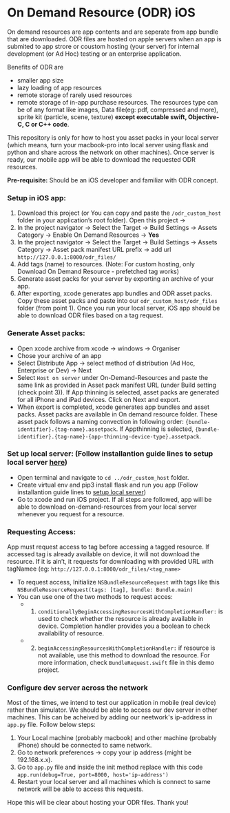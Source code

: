 # On Demand Resource (ODR) iOS

  On demand resources are app contents and are seperate from app bundle that are downloaded. ODR files are hosted on apple servers when an app is submited to app strore or coustom hosting (your server) for internal development (or Ad Hoc) testing or an enterprise application.

  Benefits of ODR are 
  - smaller app size
  - lazy loading of app resources
  - remote storage of rarely used resources 
  - remote storage of in-app purchase resources. 
  The resources type can be of any format like images, Data file(eg: pdf, compressed and more), sprite kit (particle, scene, texture) **except executable swift, Objective-C, C or C++ code**. 

  This repository is only for how to host you asset packs in your local server (which means, turn your macbook-pro into local server using flask and python and share across the network on other machines). Once server is ready, our mobile app will be able to download the requested ODR resources.

**Pre-requisite:** Should be an iOS developer and familiar with ODR concept.

### Setup in iOS app:

1. Download this project (or You can copy and paste the `/odr_custom_host` folder in your application’s root folder). Open this project ->
2. In the project navigator -> Select the Target -> Build Settings -> Assets Category -> Enable On Demand Resources -> **Yes**
3. In the project navigator -> Select the Target -> Build Settings -> Assets Category -> Asset pack manifest URL prefix -> add url `http://127.0.0.1:8000/odr_files/`
4. Add tags (name) to resources. (Note: For custom hosting, only Download On Demand Resource - prefetched tag works)
5. Generate asset packs for your server by exporting an archive of your app.
6. After exporting, xcode generates app bundles and ODR asset packs. Copy these asset packs and paste into our `odr_custom_host/odr_files` folder (from point 1). Once you run your local server, iOS app should be able to download ODR files based on a tag request.

### Generate Asset packs:
- Open xcode archive from xcode -> windows -> Organiser
- Chose your archive of an app
- Select Distribute App -> select method of distribution (Ad Hoc, Enterprise or Dev) -> Next
- Select `Host on server` under On-Demand-Resources and paste the same link as provided in Asset pack manifest URL (under Build setting (check point 3)). If App thinning is selected, asset packs are generated for all iPhone and iPad devices. Click on Next and export. 
- When export is completed, xcode generates app bundles and asset packs. Asset packs are available in On demand resource folder. These asset pack follows a naming convection in following order: `{bundle-identifier}.{tag-name}.assetpack`. If Appthinning is selected, `{bundle-identifier}.{tag-name}-{app-thinning-device-type}.assetpack`.


### Set up local server: (Follow installantion guide lines to setup local server [here](https://github.com/nsandeep440/flask_restful_api/tree/flask_basic_api#installation-guilde0))
- Open terminal and navigate to `cd ../odr_custom_host` folder.
- Create virtual env and pip3 install flask and run you app (Follow installantion guide lines to [setup local server](https://github.com/nsandeep440/flask_restful_api/tree/flask_basic_api#installation-guilde0))
- Go to xcode and run iOS project. If all steps are followed, app will be able to download on-demand-resources from your local server whenever you request for a resource.

### Requesting Access:
  App must request access to tag before accessing a tagged resource. If accessed tag is already available on device, it will not download the resource. If it is ain’t, it requests for downloading with provided URL with tagNamee (eg: `http://127.0.0.1:8000/odr_files/<tag_name>`
- To request access, Initialize `NSBundleResourceRequest` with tags like this `NSBundleResourceRequest(tags: [tag], bundle: Bundle.main)`
- You can use one of the two methods to request acces:
    - 1. ```conditionallyBeginAccessingResourcesWithCompletionHandler:``` is used to check whether the resource is already available in device. Completion handler provides you a boolean to check availability of resource.
    - 2. ```beginAccessingResourcesWithCompletionHandler:``` if resource is not available, use this method to download the resource.
For more information, check `BundleRequest.swift` file in this demo project.


### Configure dev server across the network

Most of the times, we intend to test our application in mobile (real device) rather than simulator. We should be able to access our dev server in other machines. This can be acheived by adding our neetwork's ip-address in `app.py` file. Follow below steps:
1. Your Local machine (probably macbook) and other machine (probably iPhone) should be connected to same network. 
1. Go to network preferences -> copy your ip address (might be 192.168.x.x).
2. Go to `app.py` file and inside the init method replace with this code `app.run(debug=True, port=8000, host='ip-address')`
3. Restart your local server and all machines which is connect to same network will be able to access this requests.


Hope this will be clear about hosting your ODR files.
Thank you! 


